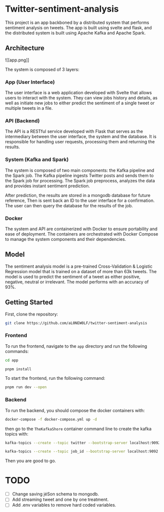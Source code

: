 # Twitter-sentiment-analysis

This project is an app backboned by a distributed system that performs sentiment analysis on tweets. The app is built using svelte and flask, and the distributed system is built using Apache Kafka and Apache Spark.

## Architecture

![[app.png]]

The system is composed of 3 layers:

### App (User Interface)

The user interface is a web application developed with Svelte that allows users to interact with the system. They can view jobs history and details, as well as initiate new jobs to either predict the sentiment of a single tweet or multiple tweets in a file.

### API (Backend)

The API is a RESTful service developed with Flask that serves as the intermediary between the user interface, the system and the database. It is responsible for handling user requests, processing them and returning the results.

### System (Kafka and Spark)

The system is composed of two main components: the Kafka pipeline and the Spark job. The Kafka pipeline ingests Twitter posts and sends them to the Spark job for processing. The Spark job preprocess, analyzes the data and provides instant sentiment prediction.

After prediction, the results are stored in a mongodb database for future reference, Then is sent back an ID to the user interface for a confirmation. The user can then query the database for the results of the job.

### Docker

The system and API are containerized with Docker to ensure portability and ease of deployment. The containers are orchestrated with Docker Compose to manage the system components and their dependencies.

## Model

The sentiment analysis model is a pre-trained Cross-Validation & Logistic Regression model that is trained on a dataset of more than 63k tweets. The model is used to predict the sentiment of a tweet as either positive, negative, neutral or irrelevant. The model performs with an accuracy of 93%.

## Getting Started

First, clone the repository:

```bash
git clone https://github.com/aL0NEW0LF/twitter-sentiment-analysis
```

### Frontend

To run the frontend, navigate to the `app` directory and run the following commands:

```bash
cd app
```

```bash
pnpm install
```

To start the frontend, run the following command:

```bash
pnpm run dev --open
```

### Backend

To run the backend, you should compose the docker containers with:
```bash
docker-compose -f docker-compose.yml up -d
```

then go to the `TheKafkaShore` container command line to create the kafka topics with:

```bash
kafka-topics --create --topic twitter --bootstrap-server localhost:9092
```

```bash
kafka-topics --create --topic job_id --bootstrap-server localhost:9092
```
Then you are good to go.

# TODO

- [ ] Change saving jéSon schema to mongodb.
- [ ] Add streaming tweet and one by one treatment.
- [ ] Add .env variables to remove hard coded variables.
